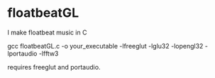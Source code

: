 # floatbeatGL
I make floatbeat music in C

gcc floatbeatGL.c -o your_executable -lfreeglut -lglu32 -lopengl32 -lportaudio -lfftw3

requires freeglut and portaudio.
